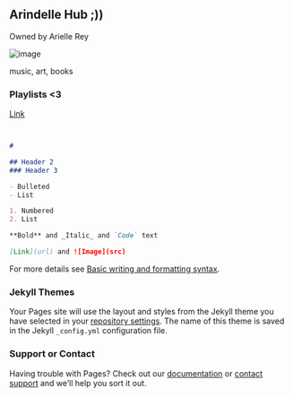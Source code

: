 ## Arindelle Hub ;))
Owned by Arielle Rey

![image](https://user-images.githubusercontent.com/102721958/161282578-e640e3c6-d8d7-4215-8d9c-0f5034b53e9a.png)

music, art, books

### Playlists <3


[Link](https://open.spotify.com/playlist/0AsSCRRNGrhaVawrTl3yxs?si=572812c7751d4a23)
```markdown


# 

## Header 2
### Header 3

- Bulleted
- List

1. Numbered
2. List

**Bold** and _Italic_ and `Code` text

[Link](url) and ![Image](src)
```

For more details see [Basic writing and formatting syntax](https://docs.github.com/en/github/writing-on-github/getting-started-with-writing-and-formatting-on-github/basic-writing-and-formatting-syntax).

### Jekyll Themes

Your Pages site will use the layout and styles from the Jekyll theme you have selected in your [repository settings](https://github.com/arindelle13/arindelle13.github.io/settings/pages). The name of this theme is saved in the Jekyll `_config.yml` configuration file.

### Support or Contact

Having trouble with Pages? Check out our [documentation](https://docs.github.com/categories/github-pages-basics/) or [contact support](https://support.github.com/contact) and we’ll help you sort it out.
